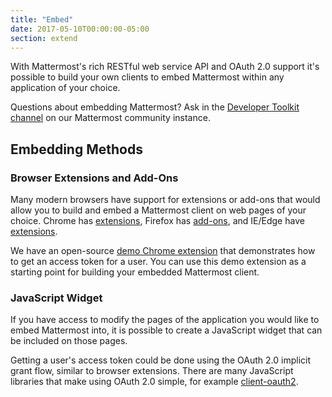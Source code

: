 ```yaml
---
title: "Embed"
date: 2017-05-10T00:00:00-05:00
section: extend
---
```


With Mattermost's rich RESTful web service API and OAuth 2.0 support it's possible to build your own clients to embed Mattermost within any application of your choice.

Questions about embedding Mattermost? Ask in the [Developer Toolkit channel](https://community.mattermost.com/core/channels/developer-toolkit) on our Mattermost community instance.

## Embedding Methods

### Browser Extensions and Add-Ons

Many modern browsers have support for extensions or add-ons that would allow you to build and embed a Mattermost client on web pages of your choice. Chrome has [extensions](https://developer.chrome.com/extensions), Firefox has [add-ons](https://addons.mozilla.org/en-US/developers/), and IE/Edge have [extensions](https://docs.microsoft.com/en-us/microsoft-edge/extensions).

We have an open-source [demo Chrome extension](https://github.com/mattermost/mattermost-chrome-extension) that demonstrates how to get an access token for a user. You can use this demo extension as a starting point for building your embedded Mattermost client.

### JavaScript Widget

If you have access to modify the pages of the application you would like to embed Mattermost into, it is possible to create a JavaScript widget that can be included on those pages.

Getting a user's access token could be done using the OAuth 2.0 implicit grant flow, similar to browser extensions. There are many JavaScript libraries that make using OAuth 2.0 simple, for example [client-oauth2](https://www.npmjs.com/package/client-oauth2).
